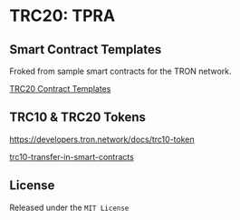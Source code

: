 # TRC20: TPRA

## Smart Contract Templates

Froked from sample smart contracts for the TRON network.  

[TRC20 Contract Templates](https://github.com/tronprotocol/tron-contracts/tree/master/contracts/tokens/TRC20)

## TRC10 & TRC20 Tokens

https://developers.tron.network/docs/trc10-token

[trc10-transfer-in-smart-contracts](https://developers.tron.network/docs/trc10-transfer-in-smart-contracts)

## License

Released under the `MIT License`
